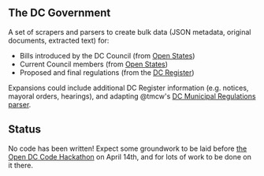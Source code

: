 ## The DC Government

A set of scrapers and parsers to create bulk data (JSON metadata, original documents, extracted text) for:

* Bills introduced by the DC Council (from [Open States](http://openstates.org/))
* Current Council members (from [Open States](http://openstates.org/))
* Proposed and final regulations (from the [DC Register](http://www.dcregs.dc.gov/Gateway/IssueList.aspx))

Expansions could include additional DC Register information (e.g. notices, mayoral orders, hearings), and adapting @tmcw's [DC Municipal Regulations parser](/tmcw/dcmr).

## Status

No code has been written! Expect some groundwork to be laid before [the Open DC Code Hackathon](http://dccode.eventbrite.com/) on April 14th, and for lots of work to be done on it there.
